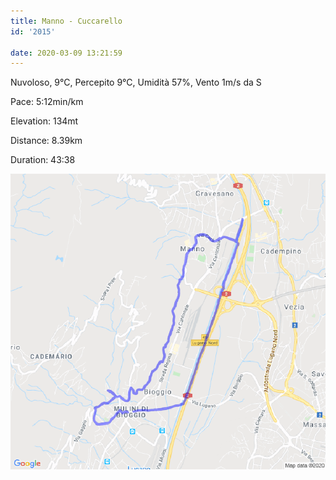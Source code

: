 ```yaml
---
title: Manno - Cuccarello
id: '2015'

date: 2020-03-09 13:21:59
---
```


Nuvoloso, 9°C, Percepito 9°C, Umidità 57%, Vento 1m/s da S

Pace: 5:12min/km

Elevation: 134mt

Distance: 8.39km

Duration: 43:38

![image](/images/2021/08/20200309-activity-map.png)
